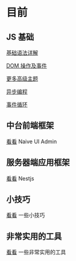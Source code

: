 <!-- @format -->

# 目前

## JS 基础

[基础语法详解](./basic/基础语法详解.md)

[DOM 操作及事件](./basic/DOM操作及事件.md)

[更多高级主题](./basic/高级主题.md)

[异步编程](./basic/异步编程.md)

[事件循环](./basic/事件循环.md)

## 中台前端框架

[看看](./naive-ui-admin/README.md) Naive UI Admin

## 服务器端应用框架

[看看](./nestjs/README.md) Nestjs

## 小技巧

[看看](./skills/README.md) 一些小技巧

## 非常实用的工具

[看看](./npms/README.md) 一些非常实用的工具
